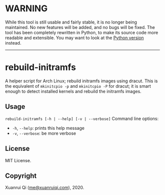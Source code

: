 # WARNING

While this tool is still usable and fairly stable, it is no longer being maintained. No new features will be added, and no bugs will be fixed.
The tool has been completely rewritten in Python, to make its source code more readable and extensible. You may want to look at the
[Python version](https://github.com/xuanruiqi/rebuild-initramfs-dracut-arch) instead.

---

# rebuild-initramfs

A helper script for Arch Linux; rebuild initramfs images using dracut.
This is the equivalent of `mkinitcpio -p` and `mkinitcpio -P` for dracut;
it is smart enough to detect installed kernels and rebuild the initramfs images.

## Usage

`rebuild-initramfs [-h | --help] [-v | --verbose]`
Command line options:
  * `-h`, `--help`: prints this help message
  * `-v`, `--verbose`: be more verbose

## License

MIT License.

## Copyright

Xuanrui Qi ([me@xuanruiqi.com](mailto:me@xuanruiqi.com)), 2020.
